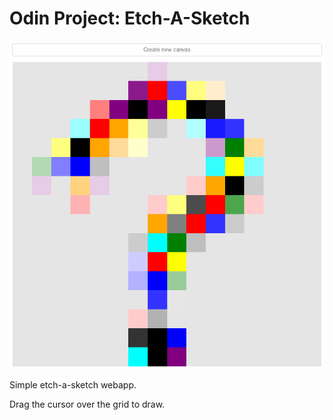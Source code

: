 # Odin Project: Etch-A-Sketch

![](./md_images/README0.png)

Simple etch-a-sketch webapp.

Drag the cursor over the grid to draw.